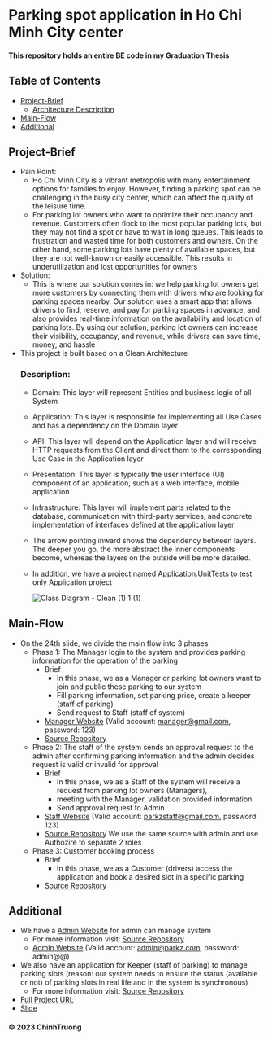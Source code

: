 # Parking spot application in Ho Chi Minh City center
#### This repository holds an entire BE code in my Graduation Thesis 
## Table of Contents
- [Project-Brief](#Project-Brief)
  - [Architecture Description](#Description)  
- [Main-Flow](#Main-Flow)
- [Additional](#Additional)

## Project-Brief
- Pain Point:
  - Ho Chi Minh City is a vibrant metropolis with many entertainment options for families to enjoy. However, finding a parking spot can be challenging in the busy city center, which can affect the quality of the leisure time.
  - For parking lot owners who want to optimize their occupancy and revenue. Customers often flock to the most popular parking lots, but they may not find a spot or have to wait in long queues. This leads to frustration and wasted time for both customers and owners. On the other hand, some parking lots have plenty of available spaces, but they are not well-known or easily accessible. This results in underutilization and lost opportunities for owners
- Solution:
  - This is where our solution comes in: we help parking lot owners get more customers by connecting them with drivers who are looking for parking spaces nearby. Our solution uses a smart app that allows drivers to find, reserve, and pay for parking spaces in advance, and also provides real-time information on the availability and location of parking lots. By using our solution, parking lot owners can increase their visibility, occupancy, and revenue, while drivers can save time, money, and hassle
- This project is built based on a Clean Architecture
  ### Description:
  - Domain: This layer will represent Entities and business logic of all System
  - Application: This layer is responsible for implementing all Use Cases and has a dependency on the Domain layer
  - API: This layer will depend on the Application layer and will receive HTTP requests from the Client and direct them to the corresponding Use Case in the Application layer
  - Presentation: This layer is typically the user interface (UI) component of an application, such as a web interface, mobile application
  - Infrastructure: This layer will implement parts related to the database, communication with third-party services, and concrete implementation of interfaces defined at the application layer
  - The arrow pointing inward shows the dependency between layers. The deeper you go, the more abstract the inner components become, whereas the layers on the outside will be more detailed.
  - In addition, we have a project named Application.UnitTests to test only Application project
    
    ![Class Diagram - Clean (1) 1 (1)](https://github.com/ninehnineh/Capstone-BESource/assets/103179810/e6f3e25a-74ea-4881-8c24-c6f165dec2a6)
  
## Main-Flow
- On the 24th slide, we divide the main flow into 3 phases
  - Phase 1: The Manager login to the system and provides parking information for the operation of the parking
    - Brief
      - In this phase, we as a Manager or parking lot owners want to join and public these parking to our system
      - Fill parking information, set parking price, create a keeper (staff of parking)
      - Send request to Staff (staff of system)
    - [Manager Website](https://park-z-manager-web.vercel.app/)
    (Valid account: manager@gmail.com, password: 123)
    - [Source Repository](https://github.com/ParkZ-CapstoneProject/parkz-manager-website)
  - Phase 2: The staff of the system sends an approval request to the admin after confirming parking information and the admin decides request is valid or invalid for approval
    - Brief
      - In this phase, we as a Staff of the system will receive a request from parking lot owners (Managers), 
      - meeting with the Manager, validation provided information
      - Send approval request to Admin
    - [Staff Website](https://parkz-admin-website-eight.vercel.app)
    (Valid account: parkzstaff@gmail.com, password: 123)
    - [Source Repository](https://github.com/ParkZ-CapstoneProject/parkz-admin-website) We use the same source with admin and use Authozire to separate 2 roles
  - Phase 3: Customer booking process
    - Brief
      - In this phase, we as a Customer (drivers) access the application and book a desired slot in a specific parking
    - [Source Repository](https://github.com/ParkZ-CapstoneProject/parkz-mobile-app)
## Additional
- We have a [Admin Website](https://github.com/ParkZ-CapstoneProject/parkz-admin-website) for admin can manage system
  - For more information visit: [Source Repository](https://github.com/ParkZ-CapstoneProject/parkz-admin-website)  
  - [Admin Website](https://parkz-admin-website-eight.vercel.app/) (Valid account: admin@parkz.com, password: admin@@)
- We also have an application for Keeper (staff of parking) to manage parking slots (reason: our system needs to ensure the status (available or not) of parking slots in real life and in the system is synchronous)
  - For more information visit: [Source Repository](https://github.com/ParkZ-CapstoneProject/parkz_keeper_app)
- [Full Project URL](https://github.com/orgs/ParkZ-CapstoneProject/repositories)
- [Slide](https://www.canva.com/design/DAFj5jFOqNA/iux70mv-C_WX1w-vwzyyYA/edit?utm_content=DAFj5jFOqNA&utm_campaign=designshare&utm_medium=link2&utm_source=sharebutton)

#### © 2023 ChinhTruong
